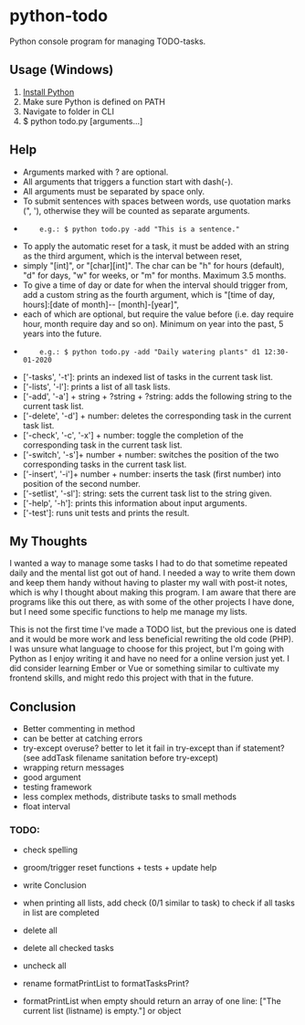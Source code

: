 # python-todo

Python console program for managing TODO-tasks.

## Usage (Windows)
1. [Install Python](https://www.python.org/downloads/)
2. Make sure Python is defined on PATH
3. Navigate to folder in CLI
4. $ python todo.py [arguments...]

## Help
- Arguments marked with ? are optional.
- All arguments that triggers a function start with dash(-).
- All arguments must be separated by space only.
- To submit sentences with spaces between words, use quotation marks (", '), otherwise they will be counted as separate arguments.
-         e.g.: $ python todo.py -add "This is a sentence." 

- To apply the automatic reset for a task, it must be added with an string as the third argument, which is the interval between reset,
- simply "[int]", or "[char][int]". The char can be "h" for hours (default), "d" for days, "w" for weeks, or "m" for months. Maximum 3.5 months.
- To give a time of day or date for when the interval should trigger from, add a custom string as the fourth argument, which is "[time of day, hours]:[date of month]-- [month]-[year]",
- each of which are optional, but require the value before (i.e. day require hour, month require day and so on). Minimum on year into the past, 5 years into the future.
-         e.g.: $ python todo.py -add "Daily watering plants" d1 12:30-01-2020

- ['-tasks', '-t']: prints an indexed list of tasks in the current task list.
- ['-lists', '-l']: prints a list of all task lists.
- ['-add', '-a'] + string + ?string + ?string: adds the following string to the current task list.
- ['-delete', '-d'] + number: deletes the corresponding task in the current task list.
- ['-check', '-c', '-x'] + number: toggle the completion of the corresponding task in the current task list.
- ['-switch', '-s']+ number + number: switches the position of the two corresponding tasks in the current task list.
- ['-insert', '-i']+ number + number: inserts the task (first number) into position of the second number.
- ['-setlist', '-sl']: string: sets the current task list to the string given.
- ['-help', '-h']: prints this information about input arguments.
- ['-test']: runs unit tests and prints the result.

## My Thoughts

I wanted a way to manage some tasks I had to do that sometime repeated daily and the mental list got out of hand. I needed a way to write them down and keep them handy without having to plaster my wall with post-it notes, which is why I thought about making this program. I am aware that there are programs like this out there, as with some of the other projects I have done, but I need some specific functions to help me manage my lists. 

This is not the first time I've made a TODO list, but the previous one is dated and it would be more work and less beneficial rewriting  the old code (PHP). I was unsure what language to choose for this project, but I'm going with Python as I enjoy writing  it and have no need for a online version just yet. I did consider learning Ember or Vue or something similar to cultivate my frontend skills, and might redo this project with that in the future.

## Conclusion

- Better commenting in method
- can be better at catching errors
- try-except overuse? better to let it fail in try-except than if statement? (see addTask filename sanitation before try-except)
- wrapping return messages
- good argument
- testing framework
- less complex methods, distribute tasks to small methods
- float interval

### TODO:
- check spelling
- groom/trigger reset functions + tests + update help
- write Conclusion

- when printing all lists, add check (0/1 similar to task) to check if all tasks in list are completed
- delete all
- delete all checked tasks
- uncheck all
- rename formatPrintList to formatTasksPrint?
- formatPrintList when empty should return an array of one line: ["The current list (listname) is empty."] or object